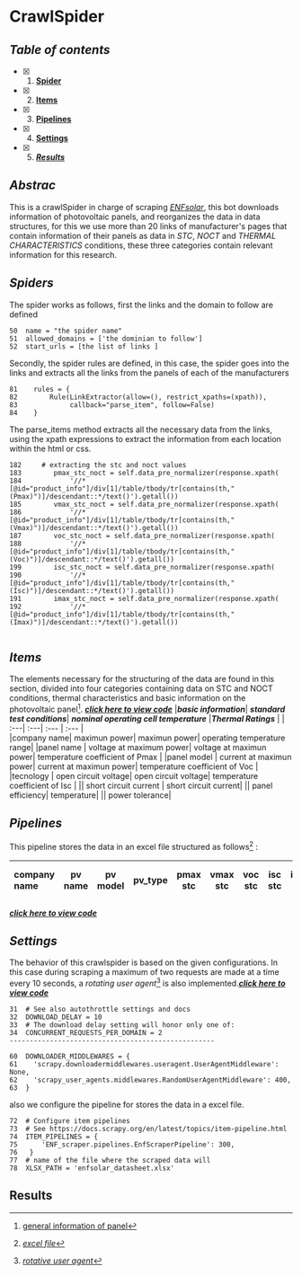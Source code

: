 # CrawlSpider

## ***Table of contents***
- [X] 1. [**Spider**](https://github.com/manuelmj/Solar_IAMA/blob/main/ENF_scraper/README_CRAWLSPIDER.md#spiders)
- [X] 2. [**Items**](https://github.com/manuelmj/Solar_IAMA/blob/main/ENF_scraper/README_CRAWLSPIDER.md#Items)
- [X] 3. [**Pipelines**](https://github.com/manuelmj/Solar_IAMA/blob/main/ENF_scraper/README_CRAWLSPIDER.md#Pipelines)
- [X] 4. [**Settings**](https://github.com/manuelmj/Solar_IAMA/blob/main/ENF_scraper/README_CRAWLSPIDER.md#Settings)
- [X] 5. [***Results***](https://github.com/manuelmj/Solar_IAMA/blob/main/ENF_scraper/README_CRAWLSPIDER.md#Results)
## ***Abstrac***
This is a crawlSpider in charge of scraping [_ENFsolar_](https://es.enfsolar.com), this bot downloads information of photovoltaic panels, and reorganizes the data in data structures, for this we use more than 20 links of manufacturer's pages that contain information of their panels as data in _STC_, _NOCT_ and _THERMAL CHARACTERISTICS_ conditions, these three categories contain relevant information for this research.

## ***Spiders***

The spider works as follows, first the links and the domain to follow are defined
```
50  name = "the spider name"
51  allowed_domains = ['the dominian to follow']
52  start_urls = [the list of links ]
```
Secondly, the spider rules are defined, in this case, the spider goes into the links and extracts all the links from the panels of each of the manufacturers
```
81    rules = {
82        Rule(LinkExtractor(allow=(), restrict_xpaths=(xpath)),
83             callback="parse_item", follow=False)
84    }
```

The parse_items method extracts all the necessary data from the links, using the xpath expressions to extract the information from each location within the html or css.
```
182     # extracting the stc and noct values
183        pmax_stc_noct = self.data_pre_normalizer(response.xpath(
184            '//*[@id="product_info"]/div[1]/table/tbody/tr[contains(th,"(Pmax)")]/descendant::*/text()').getall())
185        vmax_stc_noct = self.data_pre_normalizer(response.xpath(
186            '//*[@id="product_info"]/div[1]/table/tbody/tr[contains(th,"(Vmax)")]/descendant::*/text()').getall())
187        voc_stc_noct = self.data_pre_normalizer(response.xpath(
188            '//*[@id="product_info"]/div[1]/table/tbody/tr[contains(th,"(Voc)")]/descendant::*/text()').getall())
199        isc_stc_noct = self.data_pre_normalizer(response.xpath(
190            '//*[@id="product_info"]/div[1]/table/tbody/tr[contains(th,"(Isc)")]/descendant::*/text()').getall())
191        imax_stc_noct = self.data_pre_normalizer(response.xpath(
192            '//*[@id="product_info"]/div[1]/table/tbody/tr[contains(th,"(Imax)")]/descendant::*/text()').getall())


```



## ***Items***
The elements necessary for the structuring of the data are found in this section, divided into four categories containing data on STC and NOCT conditions, thermal characteristics and basic information on the photovoltaic panel[^1]. [***click here to view code***](https://github.com/manuelmj/Solar_IAMA/blob/main/ENF_scraper/ENF_scraper/items.py)
|***basic information***| ***standard test conditions***| ***nominal operating cell temperature*** |***Thermal Ratings*** |
| :---|              :---|                    :--- |                              :--- |   
|company name|      maximun power|              maximun power|                    operating temperature range|
|panel name |       voltage at maximum power|   voltage at maximun power|         temperature coefficient of Pmax |
|panel model |      current at maximun power|   current at maximun power|         temperature coefficient of Voc  |
|tecnology |        open circuit voltage|       open circuit voltage|             temperature coefficient of Isc  |
||                  short circuit current |     short circuit current|
||                  panel efficiency|           temperature|
||                  power tolerance|
## ***Pipelines***
This pipeline stores the data in an excel file structured as follows[^2] : 

|company name |pv name|pv model|pv_type|pmax stc|vmax stc|voc stc|isc stc|imax stc|efficiency stc|tolerance|pmax noct|vmax noct|voc noct|isc noct|imax noct|temp noct|temp range|temp pmax coef|temp voc coef|temp isc coef|
| :---|:---:|:---:| :---:|:---:|:---:|:---:|:---:|:---:|:---:|:---:|:---:|:---:|:---:|:---:|:---:|:---:|:---:|:---:|:---:|---:|

[***click here to view code***](https://github.com/manuelmj/Solar_IAMA/blob/main/ENF_scraper/ENF_scraper/pipelines.py)

## ***Settings***
The behavior of this crawlspider is based on the given configurations. In this case during scraping a maximum of two requests are made at a time every 10 seconds, a _rotating user agent_[^3] is also implemented.[***click here to view code***](https://github.com/manuelmj/Solar_IAMA/blob/main/ENF_scraper/ENF_scraper/settings.py)

```
31  # See also autothrottle settings and docs
32  DOWNLOAD_DELAY = 10
33  # The download delay setting will honor only one of:
34  CONCURRENT_REQUESTS_PER_DOMAIN = 2
---------------------------------------------------

60  DOWNLOADER_MIDDLEWARES = {
61    'scrapy.downloadermiddlewares.useragent.UserAgentMiddleware': None,
62    'scrapy_user_agents.middlewares.RandomUserAgentMiddleware': 400,
63  }
```
also we configure the pipeline for stores the data in a excel file. 
```
72  # Configure item pipelines
73  # See https://docs.scrapy.org/en/latest/topics/item-pipeline.html
74  ITEM_PIPELINES = {
75      'ENF_scraper.pipelines.EnfScraperPipeline': 300,
76   }
77  # name of the file where the scraped data will
78  XLSX_PATH = 'enfsolar_datasheet.xlsx'
```

## **Results**


[^1]: [general information of panel](https://es.enfsolar.com/pv/panel-datasheet/crystalline/51157?utm_source=ENF&utm_medium=panel_profile&utm_campaign=enquiry_company_directory&utm_content=4383) 
[^2]:[_excel file_](https://github.com/manuelmj/Solar_IAMA/blob/main/ENF_scraper/ENF_scraper/enfsolar_datasheet.xlsx) 
[^3]: [_rotative user agent_]()
